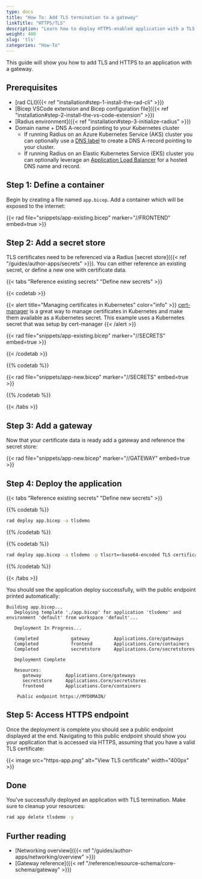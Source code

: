 ```yaml
---
type: docs
title: "How To: Add TLS termination to a gateway"
linkTitle: "HTTPS/TLS"
description: "Learn how to deploy HTTPS-enabled application with a TLS certificate" 
weight: 400
slug: 'tls'
categories: "How-To"
---
```


This guide will show you how to add TLS and HTTPS to an application with a gateway.

## Prerequisites

- [rad CLI]({{< ref "installation#step-1-install-the-rad-cli" >}})
- [Bicep VSCode extension and Bicep configuration file]({{< ref "installation#step-2-install-the-vs-code-extension" >}})
- [Radius environment]({{< ref "installation#step-3-initialize-radius" >}})
- Domain name + DNS A-record pointing to your Kubernetes cluster
  - If running Radius on an Azure Kubernetes Service (AKS) cluster you can optionally use a [DNS label](https://learn.microsoft.com/azure/virtual-network/ip-services/public-ip-addresses#dns-name-label) to create a DNS A-record pointing to your cluster.
  - If running Radius on an Elastic Kubernetes Service (EKS) cluster you can optionally leverage an [Application Load Balancer](https://docs.aws.amazon.com/eks/latest/userguide/alb-ingress.html) for a hosted DNS name and record.

## Step 1: Define a container

Begin by creating a file named `app.bicep`. Add a container which will be exposed to the internet:

{{< rad file="snippets/app-existing.bicep" marker="//FRONTEND" embed=true >}}

## Step 2: Add a secret store

TLS certificates need to be referenced via a Radius [secret store]({{< ref "/guides/author-apps/secrets" >}}). You can either reference an existing secret, or define a new one with certificate data.

{{< tabs "Reference existing secrets" "Define new secrets" >}}

{{< codetab >}}

{{< alert title="Managing certificates in Kubernetes" color="info" >}}
[cert-manager](https://cert-manager.io/docs/) is a great way to manage certificates in Kubernetes and make them available as a Kubernetes secret. This example uses a Kubernetes secret that was setup by cert-manager
{{< /alert >}}

{{< rad file="snippets/app-existing.bicep" marker="//SECRETS" embed=true >}}

{{< /codetab >}}

{{% codetab %}}

{{< rad file="snippets/app-new.bicep" marker="//SECRETS" embed=true >}}

{{% /codetab %}}

{{< /tabs >}}

## Step 3: Add a gateway

Now that your certificate data is ready add a gateway and reference the secret store:

{{< rad file="snippets/app-new.bicep" marker="//GATEWAY" embed=true >}}

## Step 4: Deploy the application

{{< tabs "Reference existing secrets" "Define new secrets" >}}

{{% codetab %}}

```sh
rad deploy app.bicep -a tlsdemo
```

{{% /codetab %}}

{{% codetab %}}

```sh
rad deploy app.bicep -a tlsdemo -p tlscrt=<base64-encoded TLS certificate> -p tlskey=<base64-encoded TLS certificate private key>
```

{{% /codetab %}}

{{< /tabs >}}

You should see the application deploy successfully, with the public endpoint printed automatically:

```
Building app.bicep...
   Deploying template './app.bicep' for application 'tlsdemo' and environment 'default' from workspace 'default'...

   Deployment In Progress...

   Completed            gateway         Applications.Core/gateways
   Completed            frontend        Applications.Core/containers
   Completed            secretstore     Applications.Core/secretstores

   Deployment Complete

   Resources:
      gateway         Applications.Core/gateways
      secretstore     Applications.Core/secretstores
      frontend        Applications.Core/containers

    Public endpoint https://MYDOMAIN/
```

## Step 5: Access HTTPS endpoint

Once the deployment is complete you should see a public endpoint displayed at the end. Navigating to this public endpoint should show you your application that is accessed via HTTPS, assuming that you have a valid TLS certificate:

{{< image src="https-app.png" alt="View TLS certificate" width="400px" >}}

## Done

You've successfully deployed an application with TLS termination. Make sure to cleanup your resources:

```bash
rad app delete tlsdemo -y
```

## Further reading

- [Networking overview]({{< ref "/guides/author-apps/networking/overview" >}})
- [Gateway reference]({{< ref "/reference/resource-schema/core-schema/gateway" >}})

